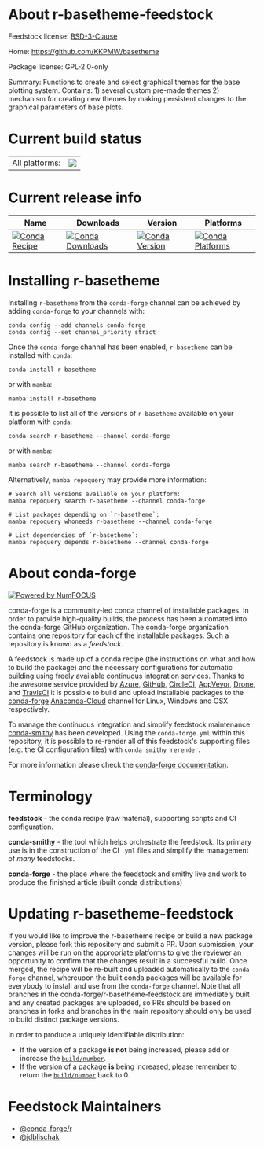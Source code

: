 About r-basetheme-feedstock
===========================

Feedstock license: [BSD-3-Clause](https://github.com/conda-forge/r-basetheme-feedstock/blob/main/LICENSE.txt)

Home: https://github.com/KKPMW/basetheme

Package license: GPL-2.0-only

Summary: Functions to create and select graphical themes for the base plotting system. Contains: 1) several custom pre-made themes 2) mechanism for creating new themes by making persistent changes to the graphical parameters of base plots.

Current build status
====================


<table><tr><td>All platforms:</td>
    <td>
      <a href="https://dev.azure.com/conda-forge/feedstock-builds/_build/latest?definitionId=16831&branchName=main">
        <img src="https://dev.azure.com/conda-forge/feedstock-builds/_apis/build/status/r-basetheme-feedstock?branchName=main">
      </a>
    </td>
  </tr>
</table>

Current release info
====================

| Name | Downloads | Version | Platforms |
| --- | --- | --- | --- |
| [![Conda Recipe](https://img.shields.io/badge/recipe-r--basetheme-green.svg)](https://anaconda.org/conda-forge/r-basetheme) | [![Conda Downloads](https://img.shields.io/conda/dn/conda-forge/r-basetheme.svg)](https://anaconda.org/conda-forge/r-basetheme) | [![Conda Version](https://img.shields.io/conda/vn/conda-forge/r-basetheme.svg)](https://anaconda.org/conda-forge/r-basetheme) | [![Conda Platforms](https://img.shields.io/conda/pn/conda-forge/r-basetheme.svg)](https://anaconda.org/conda-forge/r-basetheme) |

Installing r-basetheme
======================

Installing `r-basetheme` from the `conda-forge` channel can be achieved by adding `conda-forge` to your channels with:

```
conda config --add channels conda-forge
conda config --set channel_priority strict
```

Once the `conda-forge` channel has been enabled, `r-basetheme` can be installed with `conda`:

```
conda install r-basetheme
```

or with `mamba`:

```
mamba install r-basetheme
```

It is possible to list all of the versions of `r-basetheme` available on your platform with `conda`:

```
conda search r-basetheme --channel conda-forge
```

or with `mamba`:

```
mamba search r-basetheme --channel conda-forge
```

Alternatively, `mamba repoquery` may provide more information:

```
# Search all versions available on your platform:
mamba repoquery search r-basetheme --channel conda-forge

# List packages depending on `r-basetheme`:
mamba repoquery whoneeds r-basetheme --channel conda-forge

# List dependencies of `r-basetheme`:
mamba repoquery depends r-basetheme --channel conda-forge
```


About conda-forge
=================

[![Powered by
NumFOCUS](https://img.shields.io/badge/powered%20by-NumFOCUS-orange.svg?style=flat&colorA=E1523D&colorB=007D8A)](https://numfocus.org)

conda-forge is a community-led conda channel of installable packages.
In order to provide high-quality builds, the process has been automated into the
conda-forge GitHub organization. The conda-forge organization contains one repository
for each of the installable packages. Such a repository is known as a *feedstock*.

A feedstock is made up of a conda recipe (the instructions on what and how to build
the package) and the necessary configurations for automatic building using freely
available continuous integration services. Thanks to the awesome service provided by
[Azure](https://azure.microsoft.com/en-us/services/devops/), [GitHub](https://github.com/),
[CircleCI](https://circleci.com/), [AppVeyor](https://www.appveyor.com/),
[Drone](https://cloud.drone.io/welcome), and [TravisCI](https://travis-ci.com/)
it is possible to build and upload installable packages to the
[conda-forge](https://anaconda.org/conda-forge) [Anaconda-Cloud](https://anaconda.org/)
channel for Linux, Windows and OSX respectively.

To manage the continuous integration and simplify feedstock maintenance
[conda-smithy](https://github.com/conda-forge/conda-smithy) has been developed.
Using the ``conda-forge.yml`` within this repository, it is possible to re-render all of
this feedstock's supporting files (e.g. the CI configuration files) with ``conda smithy rerender``.

For more information please check the [conda-forge documentation](https://conda-forge.org/docs/).

Terminology
===========

**feedstock** - the conda recipe (raw material), supporting scripts and CI configuration.

**conda-smithy** - the tool which helps orchestrate the feedstock.
                   Its primary use is in the construction of the CI ``.yml`` files
                   and simplify the management of *many* feedstocks.

**conda-forge** - the place where the feedstock and smithy live and work to
                  produce the finished article (built conda distributions)


Updating r-basetheme-feedstock
==============================

If you would like to improve the r-basetheme recipe or build a new
package version, please fork this repository and submit a PR. Upon submission,
your changes will be run on the appropriate platforms to give the reviewer an
opportunity to confirm that the changes result in a successful build. Once
merged, the recipe will be re-built and uploaded automatically to the
`conda-forge` channel, whereupon the built conda packages will be available for
everybody to install and use from the `conda-forge` channel.
Note that all branches in the conda-forge/r-basetheme-feedstock are
immediately built and any created packages are uploaded, so PRs should be based
on branches in forks and branches in the main repository should only be used to
build distinct package versions.

In order to produce a uniquely identifiable distribution:
 * If the version of a package **is not** being increased, please add or increase
   the [``build/number``](https://docs.conda.io/projects/conda-build/en/latest/resources/define-metadata.html#build-number-and-string).
 * If the version of a package **is** being increased, please remember to return
   the [``build/number``](https://docs.conda.io/projects/conda-build/en/latest/resources/define-metadata.html#build-number-and-string)
   back to 0.

Feedstock Maintainers
=====================

* [@conda-forge/r](https://github.com/conda-forge/r/)
* [@jdblischak](https://github.com/jdblischak/)

